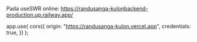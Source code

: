 Pada useSWR online: https://randusanga-kulonbackend-production.up.railway.app/

app.use(
  cors({
    origin: "https://randusanga-kulon.vercel.app",
    credentials: true,
  })
);
